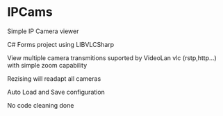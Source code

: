 # IPCams
Simple IP Camera viewer

C# Forms project using LIBVLCSharp

View multiple camera transmitions suported by VideoLan vlc (rstp,http...) with simple zoom capability

Rezising will readapt all cameras

Auto Load and Save configuration 

No code cleaning done

